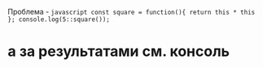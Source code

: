 Проблема - ```javascript
const square = function(){ return this * this };
console.log(5::square()); ```


# а за результатами см. консоль

<script src='result.js'></script>
<script src='1.js'></script>
